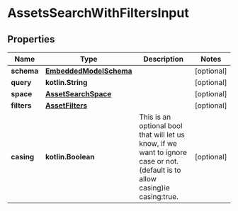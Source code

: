 
# AssetsSearchWithFiltersInput

## Properties
Name | Type | Description | Notes
------------ | ------------- | ------------- | -------------
**schema** | [**EmbeddedModelSchema**](EmbeddedModelSchema) |  |  [optional]
**query** | **kotlin.String** |  |  [optional]
**space** | [**AssetSearchSpace**](AssetSearchSpace) |  |  [optional]
**filters** | [**AssetFilters**](AssetFilters) |  |  [optional]
**casing** | **kotlin.Boolean** | This is an optional bool that will let us know, if we want to ignore case or not.(default is to allow casing)ie casing:true. |  [optional]



